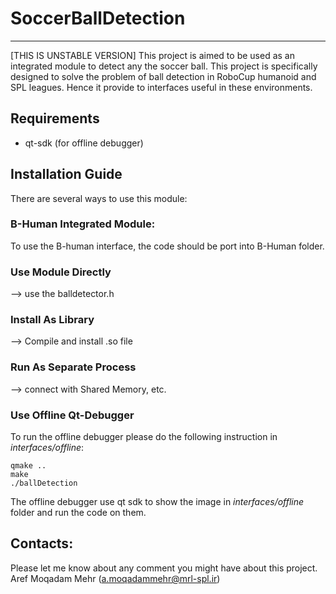# SoccerBallDetection
---
\[THIS IS UNSTABLE VERSION\]
This project is aimed to be used as an integrated module to detect any the
soccer ball. This project is specifically designed to solve the problem of ball
detection in RoboCup humanoid and SPL leagues. Hence it provide to interfaces
useful in these environments.

## Requirements
* qt-sdk (for offline debugger)

## Installation Guide
There are several ways to use this module:

### B-Human Integrated Module:
To use the B-human interface, the code should be port into B-Human folder.

### Use Module Directly
--> use the balldetector.h

### Install As Library
--> Compile and install .so file

### Run As Separate Process
--> connect with Shared Memory, etc.

### Use Offline Qt-Debugger
To run the offline debugger please do the following instruction in <i>interfaces/offline</i>:
```mkdir -p build
qmake ..
make
./ballDetection
```
The offline debugger use qt sdk to show the image in <i>interfaces/offline</i> folder and run the code on them.

## Contacts:
Please let me know about any comment you might have about this project.
Aref Moqadam Mehr (a.moqadammehr@mrl-spl.ir)



